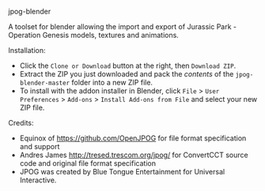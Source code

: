 jpog-blender

A toolset for blender allowing the import and export of Jurassic Park - Operation Genesis models, textures and animations.


Installation:

- Click the `Clone or Download` button at the right, then `Download ZIP`.
- Extract the ZIP you just downloaded and pack the _contents_ of the `jpog-blender-master` folder into a new ZIP file.
- To install with the addon installer in Blender, click `File` > `User Preferences` > `Add-ons` > `Install Add-ons from File` and select your new ZIP file.


Credits:

- Equinox of https://github.com/OpenJPOG for file format specification and support
- Andres James http://tresed.trescom.org/jpog/ for ConvertCCT source code and original file format specification
- JPOG was created by Blue Tongue Entertainment for Universal Interactive.
